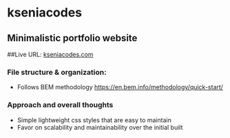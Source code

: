 # kseniacodes
## Minimalistic portfolio website

##Live URL: [kseniacodes.com](https://kseniacodes.com)

### File structure & organization: 
* Follows BEM methodology https://en.bem.info/methodology/quick-start/

### Approach and overall thoughts
* Simple lightweight css styles that are easy to maintain
* Favor on scalability and maintainability over the initial built
